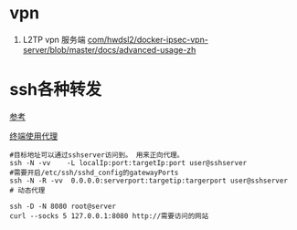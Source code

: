 # vpn

1. L2TP vpn 服务端 [com/hwdsl2/docker-ipsec-vpn-server/blob/master/docs/advanced-usage-zh](https://github.com/hwdsl2/docker-ipsec-vpn-server/blob/master/docs/advanced-usage-zh.md#%E6%8C%87%E5%AE%9A-vpn-%E6%9C%8D%E5%8A%A1%E5%99%A8%E7%9A%84%E5%85%AC%E6%9C%89-ip)

# ssh各种转发

[参考](https://netcan.github.io/2016/09/28/ssh%E9%9A%A7%E9%81%93%E5%8F%8D%E5%90%91%E4%BB%A3%E7%90%86%E5%AE%9E%E7%8E%B0%E5%86%85%E7%BD%91%E5%88%B0%E5%85%AC%E7%BD%91%E7%AB%AF%E5%8F%A3%E8%BD%AC%E5%8F%91/)

[终端使用代理](https://zhuanlan.zhihu.com/p/49632556)

```shell
#目标地址可以通过sshserver访问到。 用来正向代理。
ssh -N -vv    -L localIp:port:targetIp:port user@sshserver   
#需要开启/etc/ssh/sshd_config的gatewayPorts
ssh -N -R -vv  0.0.0.0:serverport:targetip:targerport user@sshserver
# 动态代理 

ssh -D -N 8080 root@server
curl --socks 5 127.0.0.1:8080 http://需要访问的网站
```
